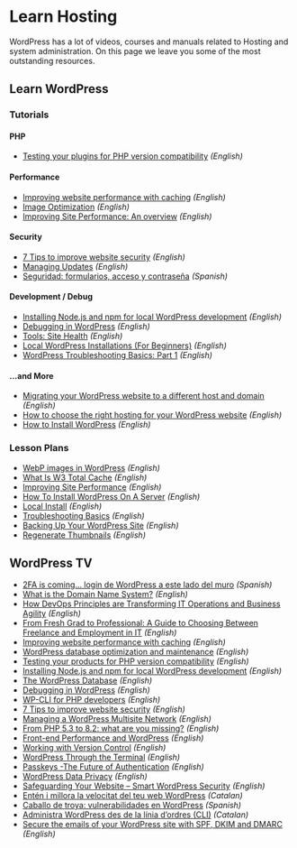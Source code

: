 # Learn Hosting

WordPress has a lot of videos, courses and manuals related to Hosting and system administration. On this page we leave you some of the most outstanding resources.

## Learn WordPress

### Tutorials

#### PHP

- [Testing your plugins for PHP version compatibility](https://learn.wordpress.org/tutorial/testing-your-products-for-php-version-compatibility/) _(English)_

#### Performance

- [Improving website performance with caching](https://learn.wordpress.org/tutorial/improving-website-performance-with-caching/) _(English)_
- [Image Optimization](https://learn.wordpress.org/tutorial/image-optimization/) _(English)_
- [Improving Site Performance: An overview](https://learn.wordpress.org/tutorial/improving-site-performance-an-overview/) _(English)_

#### Security

- [7 Tips to improve website security](https://learn.wordpress.org/tutorial/7-tips-to-improve-website-security/) _(English)_
- [Managing Updates](https://learn.wordpress.org/tutorial/managing-updates/) _(English)_
- [Seguridad: formularios, acceso y contraseña](https://learn.wordpress.org/tutorial/seguridad-formularios-acceso-y-contrasena/) _(Spanish)_

#### Development / Debug

- [Installing Node.js and npm for local WordPress development](https://learn.wordpress.org/tutorial/installing-node-js-and-npm-for-local-wordpress-development/) _(English)_
- [Debugging in WordPress](https://learn.wordpress.org/tutorial/debugging-in-wordpress/) _(English)_
- [Tools: Site Health](https://learn.wordpress.org/tutorial/tools-site-health/) _(English)_
- [Local WordPress Installations (For Beginners)](https://learn.wordpress.org/tutorial/local-wordpress-installations-for-beginners/) _(English)_
- [WordPress Troubleshooting Basics: Part 1](https://learn.wordpress.org/tutorial/wordpress-troubleshooting-basics-part-1/) _(English)_

#### ...and More

- [Migrating your WordPress website to a different host and domain](https://learn.wordpress.org/tutorial/migrating-your-wordpress-website-to-a-different-host-and-domain/) _(English)_
- [How to choose the right hosting for your WordPress website](https://learn.wordpress.org/tutorial/how-to-choose-the-right-hosting-for-your-wordpress-website/) _(English)_
- [How to Install WordPress](https://learn.wordpress.org/tutorial/how-to-install-wordpress/) _(English)_

### Lesson Plans

- [WebP images in WordPress](https://learn.wordpress.org/lesson-plan/webp-images-in-wordpress/) _(English)_
- [What Is W3 Total Cache](https://learn.wordpress.org/lesson-plan/what-is-w3-total-cache/) _(English)_
- [Improving Site Performance](https://learn.wordpress.org/lesson-plan/improving-site-performance/) _(English)_
- [How To Install WordPress On A Server](https://learn.wordpress.org/lesson-plan/how-to-install-wordpress-on-a-server/) _(English)_
- [Local Install](https://learn.wordpress.org/lesson-plan/local-install/) _(English)_
- [Troubleshooting Basics](https://learn.wordpress.org/lesson-plan/troubleshooting-basics/) _(English)_
- [Backing Up Your WordPress Site](https://learn.wordpress.org/lesson-plan/backing-up-your-wordpress-site/) _(English)_
- [Regenerate Thumbnails](https://learn.wordpress.org/lesson-plan/regenerate-thumbnails/) _(English)_

## WordPress TV

- [2FA is coming… login de WordPress a este lado del muro](https://wordpress.tv/2023/08/19/2fa-is-coming-login-de-wordpress-a-este-lado-del-muro/) _(Spanish)_
- [What is the Domain Name System?](https://wordpress.tv/2023/08/17/what-is-the-domain-name-system-2/) _(English)_
- [How DevOps Principles are Transforming IT Operations and Business Agility](https://wordpress.tv/2023/07/27/how-devops-principles-are-transforming-it-operations-and-business-agility/) _(English)_
- [From Fresh Grad to Professional: A Guide to Choosing Between Freelance and Employment in IT](https://wordpress.tv/2023/07/27/from-fresh-grad-to-professional-a-guide-to-choosing-between-freelance-and-employment-in-it/) _(English)_
- [Improving website performance with caching](https://wordpress.tv/2023/07/26/improving-website-performance-with-caching/) _(English)_
- [WordPress database optimization and maintenance](https://wordpress.tv/2023/07/26/micah-wood-wordpress-database-optimization-and-maintenance/) _(English)_
- [Testing your products for PHP version compatibility](https://wordpress.tv/2023/11/30/testing-your-products-for-php-version-compatibility/) _(English)_
- [Installing Node.js and npm for local WordPress development](https://wordpress.tv/2023/07/22/installing-node-js-and-npm-for-local-wordpress-development/) _(English)_
- [The WordPress Database](https://wordpress.tv/2023/06/23/the-wordpress-database/) _(English)_
- [Debugging in WordPress](https://wordpress.tv/2023/07/07/jonathan-bossenger-debugging-in-wordpress-tutorial/) _(English)_
- [WP-CLI for PHP developers](https://wordpress.tv/2023/07/13/wp-cli-for-php-developers/) _(English)_
- [7 Tips to improve website security](https://wordpress.tv/2023/07/11/7-tips-to-improve-website-security/) _(English)_
- [Managing a WordPress Multisite Network](https://wordpress.tv/2023/05/31/managing-a-wordpress-multisite-network/) _(English)_
- [From PHP 5.3 to 8.2: what are you missing?](https://wordpress.tv/2023/05/26/from-php-5-3-to-8-2-what-are-you-missing/) _(English)_
- [Front-end Performance and WordPress](https://wordpress.tv/2023/05/23/front-end-performance-and-wordpress/) _(English)_
- [Working with Version Control](https://wordpress.tv/2023/05/24/working-with-version-control/) _(English)_
- [WordPress Through the Terminal](https://wordpress.tv/2023/05/22/wordpress-through-the-terminal-4/) _(English)_
- [Passkeys -The Future of Authentication](https://wordpress.tv/2023/05/22/passkeys-the-future-of-authentication/) _(English)_
- [WordPress Data Privacy](https://wordpress.tv/2023/05/22/mujeebu-rahman-wordpress-data-privacy/) _(English)_
- [Safeguarding Your Website – Smart WordPress Security](https://wordpress.tv/2023/05/22/maestro-stevens-safeguarding-your-website-smart-wordpress-security/) _(English)_
- [Entén i millora la velocitat del teu web WordPress](https://wordpress.tv/2023/05/09/enten-i-millora-la-velocitat-del-teu-web-wordpress/) _(Catalan)_
- [Caballo de troya: vulnerabilidades en WordPress](https://wordpress.tv/2023/05/09/caballo-de-troya-vulnerabilidades-en-wordpress/) _(Spanish)_
- [Administra WordPress des de la línia d’ordres (CLI)](https://wordpress.tv/2023/05/09/administra-wordpress-des-de-la-linia-dordres-cli/) _(Catalan)_
- [Secure the emails of your WordPress site with SPF, DKIM and DMARC](https://wordpress.tv/2023/05/10/secure-the-emails-of-your-wordpress-site-with-spf-dkim-and-dmarc/) _(English)_
